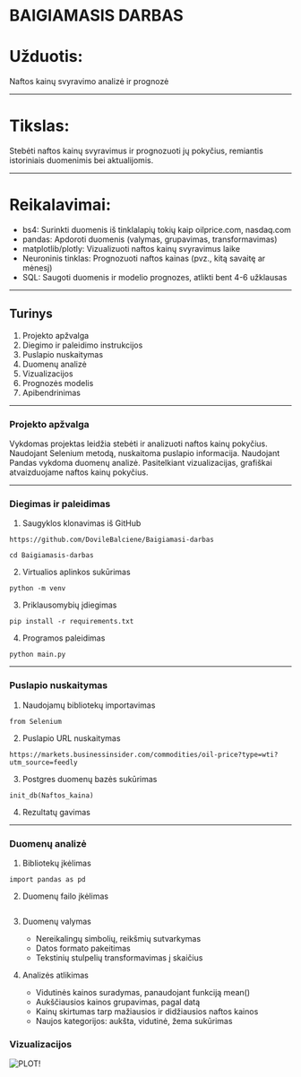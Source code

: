 # BAIGIAMASIS DARBAS

# Užduotis:
Naftos kainų svyravimo analizė ir prognozė

---

# Tikslas:
Stebėti naftos kainų svyravimus ir prognozuoti jų pokyčius, remiantis istoriniais duomenimis bei aktualijomis.

---

# Reikalavimai:
- bs4: Surinkti duomenis iš tinklalapių tokių kaip oilprice.com, nasdaq.com 
- pandas: Apdoroti duomenis (valymas, grupavimas, transformavimas)
- matplotlib/plotly: Vizualizuoti naftos kainų svyravimus laike
- Neuroninis tinklas: Prognozuoti naftos kainas (pvz., kitą savaitę ar mėnesį)
- SQL: Saugoti duomenis ir modelio prognozes, atlikti bent 4-6 užklausas

---

## Turinys

1. Projekto apžvalga
2. Diegimo ir paleidimo instrukcijos
3. Puslapio nuskaitymas
4. Duomenų analizė
5. Vizualizacijos
6. Prognozės modelis
7. Apibendrinimas

---

### Projekto apžvalga

Vykdomas projektas leidžia stebėti ir analizuoti naftos kainų pokyčius. 
Naudojant Selenium metodą, nuskaitoma puslapio informacija. 
Naudojant Pandas vykdoma duomenų analizė. 
Pasitelkiant vizualizacijas, 
grafiškai atvaizduojame naftos kainų pokyčius. 

---

### Diegimas ir paleidimas

1. Saugyklos klonavimas iš GitHub<br>

```
https://github.com/DovileBalciene/Baigiamasi-darbas
```
```
cd Baigiamasis-darbas
```
2. Virtualios aplinkos sukūrimas<br>
```
python -m venv 
```
3. Priklausomybių įdiegimas<br>
```
pip install -r requirements.txt
```
4. Programos paleidimas<br>
```
python main.py
```

---

### Puslapio nuskaitymas

1. Naudojamų bibliotekų importavimas<br>
```
from Selenium 
```
2. Puslapio URL nuskaitymas<br>
```
https://markets.businessinsider.com/commodities/oil-price?type=wti?utm_source=feedly
```
3. Postgres duomenų bazės sukūrimas<br>
```
init_db(Naftos_kaina)
```
4. Rezultatų gavimas<br>

---

### Duomenų analizė

1. Bibliotekų įkėlimas<br>
```
import pandas as pd
```
2. Duomenų failo įkėlimas<br>
```

```

3. Duomenų valymas 
   - Nereikalingų simbolių, reikšmių sutvarkymas 
   - Datos formato pakeitimas
   - Tekstinių stulpelių transformavimas į skaičius

4. Analizės atlikimas 
   - Vidutinės kainos suradymas, panaudojant funkciją mean()
   - Aukščiausios kainos grupavimas, pagal datą
   - Kainų skirtumas tarp mažiausios ir didžiausios naftos kainos
   - Naujos kategorijos: aukšta, vidutinė, žema sukūrimas
   
### Vizualizacijos
![PLOT!](C:/Users/dovil/PycharmProjects/Baigiamasis_darbas/myplot.png)



